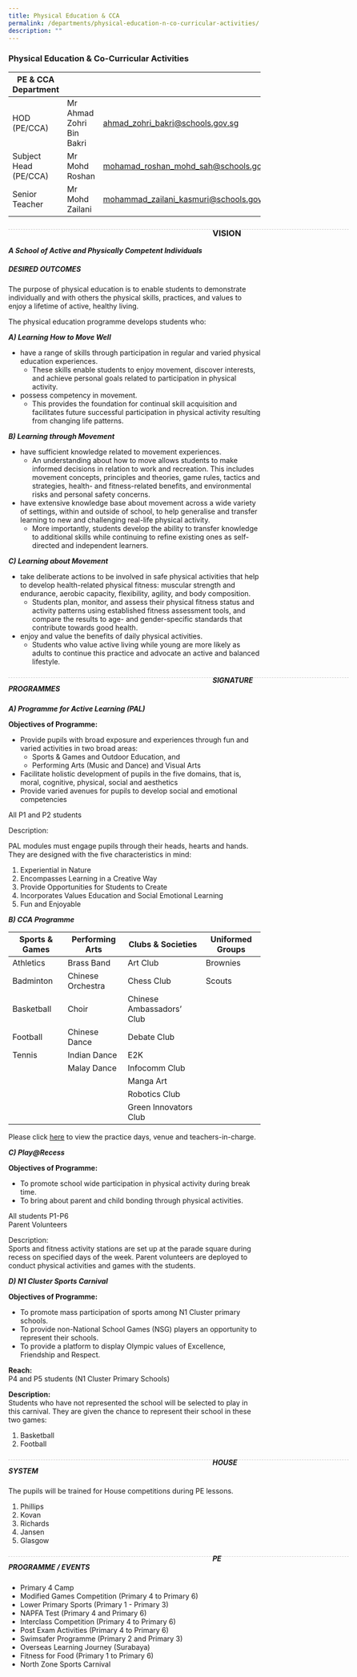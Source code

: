 ```yaml
---
title: Physical Education & CCA
permalink: /departments/physical-education-n-co-curricular-activities/
description: ""
---
```



### Physical Education & Co-Curricular Activities

| PE & CCA Department |  | |
| -------- | -------- | -------- |
| HOD (PE/CCA) | Mr Ahmad Zohri Bin Bakri | ahmad_zohri_bakri@schools.gov.sg |
| Subject Head (PE/CCA) | Mr Mohd Roshan| mohamad_roshan_mohd_sah@schools.gov.sg |
| Senior Teacher | Mr Mohd Zailani | mohammad_zailani_kasmuri@schools.gov.sg |

<div style="line-height: 19.6px; width: 408px; float: left;"><div style="margin-top: 8px; margin-bottom: 8px; line-height: 19.6px; width: 680px; border-bottom: 1px dashed rgb(204, 204, 204); height: 1px; clear: both;"></div></div>

### VISION
***A School of Active and Physically Competent Individuals***

##### DESIRED OUTCOMES

The purpose of physical education is to enable students to demonstrate individually and with others the physical skills, practices, and values to enjoy a lifetime of active, healthy living.

The physical education programme develops students who:

***A) Learning How to Move Well***

* have a range of skills through participation in regular and varied physical education experiences.
	* These skills enable students to enjoy movement, discover interests, and achieve personal goals related to participation in physical activity.
* possess competency in movement.
	* This provides the foundation for continual skill acquisition and facilitates future successful participation in physical activity resulting from changing life patterns.

***B) Learning through Movement***
* have sufficient knowledge related to movement experiences.
	* An understanding about how to move allows students to make informed decisions in relation to work and recreation. This includes movement concepts, principles and theories, game rules, tactics and strategies, health- and fitness-related benefits, and environmental risks and personal safety concerns.
* have extensive knowledge base about movement across a wide variety of settings, within and outside of school, to help generalise and transfer learning to new and challenging real-life physical activity.
	* More importantly, students develop the ability to transfer knowledge to additional skills while continuing to refine existing ones as self-directed and independent learners.

***C) Learning about Movement***
* take deliberate actions to be involved in safe physical activities that help to develop health-related physical fitness: muscular strength and endurance, aerobic capacity, flexibility, agility, and body composition.
	* Students plan, monitor, and assess their physical fitness status and activity patterns using established fitness assessment tools, and compare the results to age- and gender-specific standards that contribute towards good health.
* enjoy and value the benefits of daily physical activities.
	* Students who value active living while young are more likely as adults to continue this practice and advocate an active and balanced lifestyle.

<div style="line-height: 19.6px; width: 408px; float: left;"><div style="margin-top: 8px; margin-bottom: 8px; line-height: 19.6px; width: 680px; border-bottom: 1px dashed rgb(204, 204, 204); height: 1px; clear: both;"></div></div>

##### SIGNATURE PROGRAMMES

***A)  Programme for Active Learning (PAL)***

**Objectives of Programme:**

* Provide pupils with broad exposure and experiences through fun and varied activities in two broad areas:
	* Sports & Games and Outdoor Education, and
	* Performing Arts (Music and Dance) and Visual Arts
* Facilitate holistic development of pupils in the five domains, that is, moral, cognitive, physical, social and aesthetics
* Provide varied avenues for pupils to develop social and emotional competencies

All P1 and P2 students

Description:

PAL modules must engage pupils through their heads, hearts and hands. They are designed with the five characteristics in mind:

1. Experiential in Nature
2. Encompasses Learning in a Creative Way
3. Provide Opportunities for Students to Create
4. Incorporates Values Education and Social Emotional Learning
5. Fun and Enjoyable

***B) CCA Programme***

| Sports & Games | Performing Arts | Clubs & Societies | Uniformed Groups | 
| -------- | -------- | -------- | -------- |
| Athletics |	Brass Band | Art Club | Brownies | 
| Badminton	| Chinese Orchestra	| Chess Club | Scouts |
| Basketball | Choir | Chinese Ambassadors’ Club | | 
| Football | Chinese Dance | Debate Club | | 
| Tennis | Indian Dance |	E2K | | 
| | Malay Dance	| Infocomm Club | |
| | | Manga Art | | 
| | | Robotics Club | |
| | | Green Innovators Club | |

Please click [here](/files/CCA%20Teacher%20Deployment%20and%20Venue.pdf) to view the practice days, venue and teachers-in-charge.

***C) Play@Recess***

**Objectives of Programme:**

* To promote school wide participation in physical activity during break time.
* To bring about parent and child bonding through physical activities.

All students P1-P6 <br> 
Parent Volunteers

Description: <br> 
Sports and fitness activity stations are set up at the parade square during recess on specified days of the week. Parent volunteers are deployed to conduct physical activities and games with the students.

***D) N1 Cluster Sports Carnival*** 

**Objectives of Programme:**
* To promote mass participation of sports among N1 Cluster primary schools.
* To provide non-National School Games (NSG) players an opportunity to represent their schools.
* To provide a platform to display Olympic values of Excellence, Friendship and Respect.

**Reach:** <br> 
P4 and P5 students (N1 Cluster Primary Schools)

**Description:** <br> 
Students who have not represented the school will be selected to play in this carnival. They are given the chance to represent their school in these two games:

1) Basketball <br> 
2) Football

<div style="line-height: 19.6px; width: 408px; float: left;"><div style="margin-top: 8px; margin-bottom: 8px; line-height: 19.6px; width: 680px; border-bottom: 1px dashed rgb(204, 204, 204); height: 1px; clear: both;"></div></div>

##### HOUSE SYSTEM

The pupils will be trained for House competitions during PE lessons.

1) Phillips <br> 
2) Kovan <br> 
3) Richards <br> 
4) Jansen <br> 
5) Glasgow <br> 

<div style="line-height: 19.6px; width: 408px; float: left;"><div style="margin-top: 8px; margin-bottom: 8px; line-height: 19.6px; width: 680px; border-bottom: 1px dashed rgb(204, 204, 204); height: 1px; clear: both;"></div></div>

##### PE PROGRAMME / EVENTS 

* Primary 4 Camp
* Modified Games Competition (Primary 4 to Primary 6)
* Lower Primary Sports (Primary 1 - Primary 3)
* NAPFA Test (Primary 4 and Primary 6)
* Interclass Competition (Primary 4 to Primary 6)
* Post Exam Activities (Primary 4 to Primary 6)
* Swimsafer Programme (Primary 2 and Primary 3)
* Overseas Learning Journey (Surabaya)
* Fitness for Food (Primary 1 to Primary 6)
* North Zone Sports Carnival
